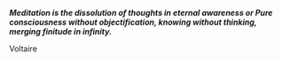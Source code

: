 _**Meditation is the dissolution of thoughts in eternal awareness or Pure consciousness without objectification, knowing without thinking, merging finitude in infinity.**_

Voltaire
